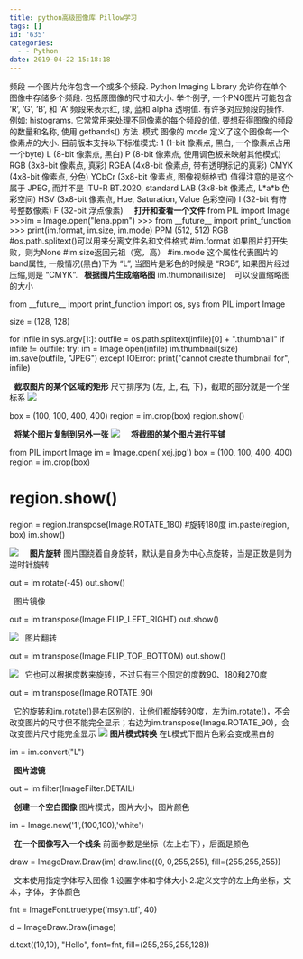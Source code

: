 ```yaml
---
title: python高级图像库 Pillow学习
tags: []
id: '635'
categories:
  - - Python
date: 2019-04-22 15:18:18
---
```


频段 一个图片允许包含一个或多个频段. Python Imaging Library 允许你在单个图像中存储多个频段. 包括原图像的尺寸和大小. 举个例子, 一个PNG图片可能包含 ‘R’, ‘G’, ‘B’, 和 ‘A’ 频段来表示红, 绿, 蓝和 alpha 透明值. 有许多对应频段的操作. 例如: histograms. 它常常用来处理不同像素的每个频段的值. 要想获得图像的频段的数量和名称, 使用 getbands() 方法. 模式 图像的 mode 定义了这个图像每一个像素点的大小. 目前版本支持以下标准模式: 1 (1-bit 像素点, 黑白, 一个像素点占用一个byte) L (8-bit 像素点, 黑白) P (8-bit 像素点, 使用调色板来映射其他模式) RGB (3x8-bit 像素点, 真彩) RGBA (4x8-bit 像素点, 带有透明标记的真彩) CMYK (4x8-bit 像素点, 分色) YCbCr (3x8-bit 像素点, 图像视频格式) 值得注意的是这个属于 JPEG, 而并不是 ITU-R BT.2020, standard LAB (3x8-bit 像素点, L\*a\*b 色彩空间) HSV (3x8-bit 像素点, Hue, Saturation, Value 色彩空间) I (32-bit 有符号整数像素) F (32-bit 浮点像素)     **打开和查看一个文件** from PIL import Image >>>im = Image.open("lena.ppm") >>> from \_\_future\_\_ import print\_function >>> print(im.format, im.size, im.mode) PPM (512, 512) RGB #os.path.splitext()可以用来分离文件名和文件格式 #im.format 如果图片打开失败，则为None #im.size返回元祖（宽，高） #im.mode 这个属性代表图片的band属性, 一般情况(黑白)下为 “L”, 当图片是彩色的时候是 “RGB”, 如果图片经过压缩,则是 “CMYK”.   **根据图片生成缩略图** im.thumbnail(size)    可以设置缩略图的大小

from \_\_future\_\_ import print\_function
import os, sys
from PIL import Image

size \= (128, 128)

for infile in sys.argv\[1:\]:
    outfile \= os.path.splitext(infile)\[0\] + ".thumbnail"
    if infile != outfile:
        try:
            im \= Image.open(infile)
            im.thumbnail(size)
            im.save(outfile, "JPEG")
        except IOError:
            print("cannot create thumbnail for", infile)

  **截取图片的某个区域的矩形** 尺寸排序为 (左, 上, 右, 下)，截取的部分就是一个坐标系 ![](https://post.332b.com/wp-content/uploads/2019/04/20190422163547.png)  

box \= (100, 100, 400, 400)
region \= im.crop(box)
region.show() 

  **将某个图片复制到另外一张** ![](https://post.332b.com/wp-content/uploads/2019/04/113214214124.jpg)     **将截图的某个图片进行平铺**

from PIL import Image
im = Image.open('xej.jpg')
box = (100, 100, 400, 400)
region = im.crop(box)
# region.show()
region = region.transpose(Image.ROTATE\_180)   #旋转180度
im.paste(region, box)
im.show()

![](https://post.332b.com/wp-content/uploads/2019/04/20190422163027.png)     **图片旋转** 图片围绕着自身旋转，默认是自身为中心点旋转，当是正数是则为逆时针旋转

out = im.rotate(-45)
out.show()

  图片镜像

out = im.transpose(Image.FLIP\_LEFT\_RIGHT)
out.show()

![](https://post.332b.com/wp-content/uploads/2019/04/20190422165246.png)   图片翻转

out = im.transpose(Image.FLIP\_TOP\_BOTTOM)
out.show()

![](https://post.332b.com/wp-content/uploads/2019/04/20190422165724.png)   它也可以根据度数来旋转，不过只有三个固定的度数90、180和270度

out = im.transpose(Image.ROTATE\_90)

  它的旋转和im.rotate()是右区别的，让他们都旋转90度，左为im.rotate()，不会改变图片的尺寸但不能完全显示；右边为im.transpose(Image.ROTATE\_90)，会改变图片尺寸能完全显示 ![](https://post.332b.com/wp-content/uploads/2019/04/20190422170521.png) **图片模式转换** 在L模式下图片色彩会变成黑白的

im = im.convert("L")

  **图片滤镜**

out = im.filter(ImageFilter.DETAIL)

  **创建一个空白图像** 图片模式，图片大小，图片颜色

im = Image.new('1',(100,100),'white')

  **在一个图像写入一个线条** 前面参数是坐标（左上右下），后面是颜色

draw = ImageDraw.Draw(im)
draw.line((0, 0,255,255), fill=(255,255,255))

  文本使用指定字体写入图像 1.设置字体和字体大小 2.定义文字的左上角坐标，文本，字体，字体颜色

fnt = ImageFont.truetype('msyh.ttf', 40)

d = ImageDraw.Draw(image)

d.text((10,10), "Hello", font=fnt, fill=(255,255,255,128))